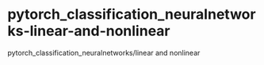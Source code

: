 # pytorch_classification_neuralnetworks-linear-and-nonlinear
pytorch_classification_neuralnetworks/linear and nonlinear
